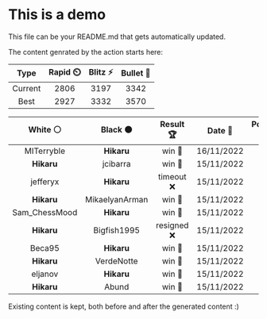 # This is a demo

This file can be your README.md that gets automatically updated.

The content genrated by the action starts here:

<!--START_SECTION:chessStats-->
<!-- Automatically generated with https://github.com/Balastrong/chess-stats-action -->

| Type | Rapid ⏲️ | Blitz ⚡ | Bullet 🔫 |
|:---:|:---:|:---:|:---:|
| Current | 2806 | 3197 | 3342 |
| Best | 2927 | 3332 | 3570 |

| White ⚪ | Black ⚫ | Result 🏆 | Date 📅 | Position 🗺️ | Type 🕕 |
|:---:|:---:|:---:|:---:|:---:|:---:|
| MITerryble | **Hikaru** | win 🥇 | 16/11/2022 | <a href="http://www.ee.unb.ca/cgi-bin/tervo/fen.pl?select=5nk1/2B1R3/6p1/2P1p2p/r1N1P3/1pb2P2/6PP/5K2 w - -">Link</a> | Blitz |
| **Hikaru** | jcibarra | win 🥇 | 15/11/2022 | <a href="http://www.ee.unb.ca/cgi-bin/tervo/fen.pl?select=8/5B1k/1p3p2/5N1p/2P2P2/5KP1/r6P/4R3 b - -">Link</a> | Blitz |
| jefferyx | **Hikaru** | timeout ❌ | 15/11/2022 | <a href="http://www.ee.unb.ca/cgi-bin/tervo/fen.pl?select=8/pk1P2Bp/1p3NbP/4R3/4p3/7p/P1r5/6K1 b - -">Link</a> | Blitz |
| **Hikaru** | MikaelyanArman | win 🥇 | 15/11/2022 | <a href="http://www.ee.unb.ca/cgi-bin/tervo/fen.pl?select=6k1/p2n1p1p/r5p1/3b2B1/2Np2n1/1B1P1P2/5QP1/4RRK1 b - -">Link</a> | Blitz |
| Sam_ChessMood | **Hikaru** | win 🥇 | 15/11/2022 | <a href="http://www.ee.unb.ca/cgi-bin/tervo/fen.pl?select=8/2p5/1p1p1k2/pPnP1p2/P4Pp1/6P1/B5K1/8 w - -">Link</a> | Blitz |
| **Hikaru** | Bigfish1995 | resigned ❌ | 15/11/2022 | <a href="http://www.ee.unb.ca/cgi-bin/tervo/fen.pl?select=6k1/1p3r2/2p2q2/4B3/p1P1Q1Bp/3Pn2P/PP4K1/8 w - -">Link</a> | Blitz |
| Beca95 | **Hikaru** | win 🥇 | 15/11/2022 | <a href="http://www.ee.unb.ca/cgi-bin/tervo/fen.pl?select=8/6pp/rB1kpb2/p1p2p2/1nP2P2/1R2P2P/4BP2/5K2 w - -">Link</a> | Blitz |
| **Hikaru** | VerdeNotte | win 🥇 | 15/11/2022 | <a href="http://www.ee.unb.ca/cgi-bin/tervo/fen.pl?select=1r4k1/5p1p/6pP/n3Q3/3P4/P7/6BK/5r2 b - -">Link</a> | Blitz |
| eljanov | **Hikaru** | win 🥇 | 15/11/2022 | <a href="http://www.ee.unb.ca/cgi-bin/tervo/fen.pl?select=3r4/4pk1p/1pr2b1P/p7/3PnNp1/PbB1PpP1/1P3P2/2R1R1KB w - -">Link</a> | Blitz |
| **Hikaru** | Abund | win 🥇 | 15/11/2022 | <a href="http://www.ee.unb.ca/cgi-bin/tervo/fen.pl?select=r7/1ppn2pk/1n3pbp/1P6/p2N2P1/P2P2NP/6B1/2B1RR1K b - -">Link</a> | Blitz |

<!--END_SECTION:chessStats-->

Existing content is kept, both before and after the generated content :)
